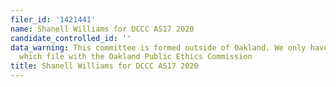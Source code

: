 ```yaml
---
filer_id: '1421441'
name: Shanell Williams for DCCC AS17 2020
candidate_controlled_id: ''
data_warning: This committee is formed outside of Oakland. We only have data on committees
  which file with the Oakland Public Ethics Commission
title: Shanell Williams for DCCC AS17 2020
---
```

